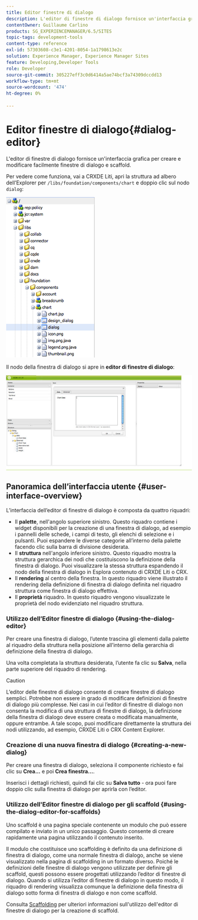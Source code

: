 ```yaml
---
title: Editor finestre di dialogo
description: L'editor di finestre di dialogo fornisce un'interfaccia grafica per creare e modificare facilmente finestre di dialogo e scaffold.
contentOwner: Guillaume Carlino
products: SG_EXPERIENCEMANAGER/6.5/SITES
topic-tags: development-tools
content-type: reference
exl-id: 57303608-c3e1-4201-8054-1a1798613e2c
solution: Experience Manager, Experience Manager Sites
feature: Developing,Developer Tools
role: Developer
source-git-commit: 305227eff3c0d6414a5ae74bcf3a74309dccdd13
workflow-type: tm+mt
source-wordcount: '474'
ht-degree: 0%

---
```


# Editor finestre di dialogo{#dialog-editor}

L&#39;editor di finestre di dialogo fornisce un&#39;interfaccia grafica per creare e modificare facilmente finestre di dialogo e scaffold.

Per vedere come funziona, vai a CRXDE Liti, apri la struttura ad albero dell’Explorer per `/libs/foundation/components/chart` e doppio clic sul nodo `dialog`:

![chlimage_1-247](assets/chlimage_1-247.png)

Il nodo della finestra di dialogo si apre in **editor di finestre di dialogo**:

![screen_shot_2012-02-01at25033pm](assets/screen_shot_2012-02-01at25033pm.png)

## Panoramica dell’interfaccia utente {#user-interface-overview}

L’interfaccia dell’editor di finestre di dialogo è composta da quattro riquadri:

* Il **palette**, nell&#39;angolo superiore sinistro. Questo riquadro contiene i widget disponibili per la creazione di una finestra di dialogo, ad esempio i pannelli delle schede, i campi di testo, gli elenchi di selezione e i pulsanti. Puoi espandere le diverse categorie all’interno della palette facendo clic sulla barra di divisione desiderata.
* Il **struttura** nell&#39;angolo inferiore sinistro. Questo riquadro mostra la struttura gerarchica dei nodi che costituiscono la definizione della finestra di dialogo. Puoi visualizzare la stessa struttura espandendo il nodo della finestra di dialogo in Esplora contenuto di CRXDE Liti o CRX.
* Il **rendering** al centro della finestra. In questo riquadro viene illustrato il rendering della definizione di finestra di dialogo definita nel riquadro struttura come finestra di dialogo effettiva.
* Il **proprietà** riquadro. In questo riquadro vengono visualizzate le proprietà del nodo evidenziato nel riquadro struttura.

### Utilizzo dell’Editor finestre di dialogo {#using-the-dialog-editor}

Per creare una finestra di dialogo, l’utente trascina gli elementi dalla palette al riquadro della struttura nella posizione all’interno della gerarchia di definizione della finestra di dialogo.

Una volta completata la struttura desiderata, l’utente fa clic su **Salva**, nella parte superiore del riquadro di rendering.

>[!CAUTION]
>
>L’editor delle finestre di dialogo consente di creare finestre di dialogo semplici. Potrebbe non essere in grado di modificare definizioni di finestre di dialogo più complesse. Nei casi in cui l’editor di finestre di dialogo non consenta la modifica di una struttura di finestre di dialogo, la definizione della finestra di dialogo deve essere creata o modificata manualmente, oppure entrambe. A tale scopo, puoi modificare direttamente la struttura dei nodi utilizzando, ad esempio, CRXDE Liti o CRX Content Explorer.

### Creazione di una nuova finestra di dialogo {#creating-a-new-dialog}

Per creare una finestra di dialogo, seleziona il componente richiesto e fai clic su **Crea...** e poi **Crea finestra...**.

Inserisci i dettagli richiesti, quindi fai clic su **Salva tutto** - ora puoi fare doppio clic sulla finestra di dialogo per aprirla con l’editor.

### Utilizzo dell&#39;Editor finestre di dialogo per gli scaffold {#using-the-dialog-editor-for-scaffolds}

Uno scaffold è una pagina speciale contenente un modulo che può essere compilato e inviato in un unico passaggio. Questo consente di creare rapidamente una pagina utilizzando il contenuto inserito.

Il modulo che costituisce uno scaffolding è definito da una definizione di finestra di dialogo, come una normale finestra di dialogo, anche se viene visualizzato nella pagina di scaffolding in un formato diverso. Poiché le definizioni delle finestre di dialogo vengono utilizzate per definire gli scaffold, questi possono essere progettati utilizzando l’editor di finestre di dialogo. Quando si utilizza l’editor di finestre di dialogo in questo modo, il riquadro di rendering visualizza comunque la definizione della finestra di dialogo sotto forma di finestra di dialogo e non come scaffold.

Consulta [Scaffolding](/help/sites-authoring/scaffolding.md) per ulteriori informazioni sull&#39;utilizzo dell&#39;editor di finestre di dialogo per la creazione di scaffold.
